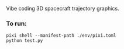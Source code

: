 Vibe coding 3D spacecraft trajectory graphics.

### To run:

```
pixi shell --manifest-path ./env/pixi.toml
python test.py
```

